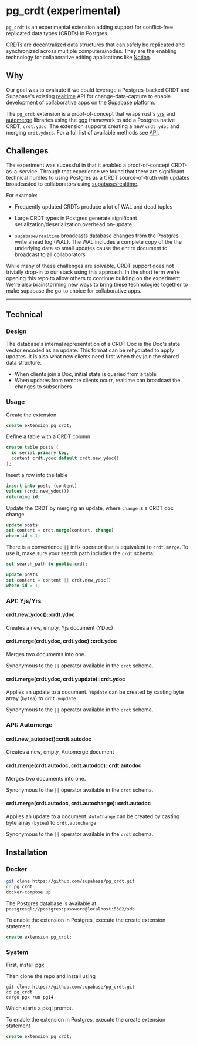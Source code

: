 # pg_crdt (experimental)

`pg_crdt` is an experimental extension adding support for conflict-free replicated data types (CRDTs) in Postgres.

CRDTs are decentralized data structures that can safely be replicated and synchronized across multiple computers/nodes. They are the enabling technology for collaborative editing applications like [Notion](https://www.notion.so).

## Why

Our goal was to evalaute if we could leverage a Postgres-backed CRDT and Supabase's existing [realtime](https://supabase.com/docs/guides/api#realtime-api-overview) API for change-data-capture to enable development of collaborative apps on the [Supabase](https://supabase.com) platform.

The `pg_crdt` extension is a proof-of-concept that wraps rust's [yrs](https://docs.rs/yrs/latest/yrs/) and [automerge](https://crates.io/crates/automerge) libraries using the [pgx](https://github.com/tcdi/pgx) framework to add a Postgres native CRDT, `crdt.ydoc`. The extension supports creating a new `crdt.ydoc` and merging `crdt.ydoc`s. For a full list of available methods see [API](#api-yjsyrs).

## Challenges

The experiment was sucessful in that it enabled a proof-of-concept CRDT-as-a-service. Through that experience we found that there are significant technical hurdles to using Postgres as a CRDT source-of-truth with updates broadcasted to collaborators using [supabase/realtime](https://github.com/supabase/realtime).

For example:

- Frequently updated CRDTs produce a lot of WAL and dead tuples

- Large CRDT types in Postgres generate significant serialization/deserialization overhead on-update

- `supabase/realtime` broadcasts database changes from the Postgres write ahead log (WAL). The WAL includes a complete copy of the the underlying data so small updates cause the entire document to broadcast to all collaborators



While many of these challenges are solvable, CRDT support does not trivially drop-in to our stack using this approach. In the short term we're opening this repo to allow others to continue building on the experiment. We're also brainstorming new ways to bring these technologies together to make supabase the go-to choice for collaborative apps.

---

## Technical

### Design

The database's internal representation of a CRDT Doc is the Doc's state vector encoded as an update. This format can be
rehydrated to apply updates. It is also what new clients need first when they join the shared data structure.

- When clients join a Doc, initial state is queried from a table
- When updates from remote clients ocurr, realtime can broadcast the changes to subscribers

### Usage

Create the extension
```sql
create extension pg_crdt;
```
Define a table with a CRDT column
```sql
create table posts (
  id serial primary key,
  content crdt.ydoc default crdt.new_ydoc()
);
```

Insert a row into the table
```sql
insert into posts (content)
values (crdt.new_ydoc())
returning id;
```

Update the CRDT by merging an update, where `change` is a CRDT doc change
```sql
update posts 
set content = crdt.merge(content, change)
where id = 1;
```

There is a convenience `||` infix operator that is equivalent to `crdt.merge`. To use it, make sure your search path includes the `crdt` schema:
```sql
set search_path to public,crdt;

update posts 
set content = content || crdt.new_ydoc()
where id = 1;
```

### API: Yjs/Yrs

#### crdt.new_ydoc()::crdt.ydoc

Creates a new, empty, Yjs document (YDoc)

#### crdt.merge(crdt.ydoc, crdt.ydoc)::crdt.ydoc

Merges two documents into one. 

Synonymous to the `||` operator available in the `crdt` schema.

#### crdt.merge(crdt.ydoc, crdt.yupdate)::crdt.ydoc

Applies an update to a document. `YUpdate` can be created by casting byte array (`bytea`) to `crdt.yupdate`

Synonymous to the `||` operator available in the `crdt` schema.

### API: Automerge

#### crdt.new_autodoc()::crdt.autodoc

Creates a new, empty, Automerge document

#### crdt.merge(crdt.autodoc, crdt.autodoc)::crdt.autodoc

Merges two documents into one. 

Synonymous to the `||` operator available in the `crdt` schema.

#### crdt.merge(crdt.autodoc, crdt.autochange)::crdt.autodoc

Applies an update to a document. `AutoChange` can be created by casting byte array (`bytea`) to `crdt.autochange`

Synonymous to the `||` operator available in the `crdt` schema.


## Installation 

### Docker

```sh
git clone https://github.com/supabase/pg_crdt.git
cd pg_crdt
docker-compose up
```

The Postgres database is available at `postgresql://postgres:password@localhost:5582/sdb`

To enable the extension in Postgres, execute the create extension statement
```sql
create extension pg_crdt;
```

### System

First, install [pgx](https://github.com/tcdi/pgx)

Then clone the repo and install using

```
git clone https://github.com/supabase/pg_crdt.git
cd pg_crdt
cargo pgx run pg14
```

Which starts a psql prompt.

To enable the extension in Postgres, execute the create extension statement
```sql
create extension pg_crdt;
```


